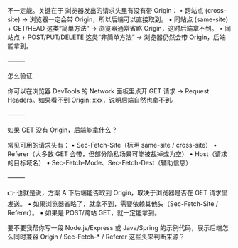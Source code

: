 不一定能。关键在于 浏览器发出的请求头里有没有带 Origin：
	•	跨站点 (cross-site)
→ 浏览器一定会带 Origin，所以后端可以直接取到。
	•	同站点 (same-site) + GET/HEAD 这类“简单方法”
→ 浏览器通常省略 Origin，这时后端拿不到。
	•	同站点 + POST/PUT/DELETE 这类“非简单方法”
→ 浏览器仍然会带 Origin，后端能拿到。

⸻

怎么验证

你可以在浏览器 DevTools 的 Network 面板里点开 GET 请求 → Request Headers。如果看不到 Origin: xxx，说明后端自然也拿不到。

⸻

如果 GET 没有 Origin，后端能拿什么？

常见可用的请求头有：
	•	Sec-Fetch-Site（标明 same-site / cross-site）
	•	Referer（大多数 GET 会带，但部分隐私场景可能被裁掉或为空）
	•	Host（请求的目标域名）
	•	Sec-Fetch-Mode、Sec-Fetch-Dest（辅助信息）

⸻

👉 也就是说，方案 A 下后端能否取到 Origin，取决于浏览器是否在 GET 请求里发送。
	•	如果浏览器省略了，就拿不到，需要依赖其他头（Sec-Fetch-Site / Referer）。
	•	如果是 POST/跨站 GET，就一定能拿到。

要不要我帮你写一段 Node.js/Express 或 Java/Spring 的示例代码，展示后端怎么同时兼容 Origin / Sec-Fetch-* / Referer 这些头来判断来源？